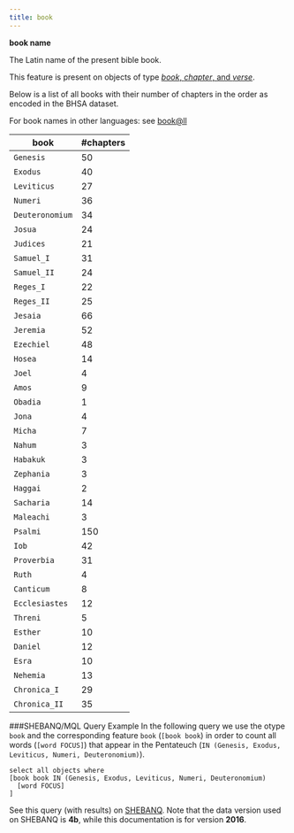 ```yaml
---
title: book
---
```


**book name**

The Latin name of the present bible book.

This feature is present on objects of type [*book*, *chapter*, and *verse*](otype.md).

Below is a list of all books with their number of chapters in the order as encoded in the BHSA dataset.

For book names in other languages: see [book@ll](book@ll.md)

book | #chapters
---|---
`Genesis`      | 50
`Exodus`       | 40
`Leviticus`    | 27
`Numeri`       | 36
`Deuteronomium`| 34
`Josua`        | 24
`Judices`      | 21
`Samuel_I`     | 31
`Samuel_II`    | 24
`Reges_I`      | 22
`Reges_II`     | 25
`Jesaia`       | 66
`Jeremia`      | 52
`Ezechiel`     | 48
`Hosea`        | 14
`Joel`         |  4
`Amos`         |  9
`Obadia`       |  1
`Jona`         |  4
`Micha`        |  7
`Nahum`        |  3
`Habakuk`      |  3
`Zephania`     |  3
`Haggai`       |  2
`Sacharia`     | 14
`Maleachi`     |  3
`Psalmi`       |150
`Iob`          | 42
`Proverbia`    | 31
`Ruth`         |  4
`Canticum`     |  8
`Ecclesiastes` | 12
`Threni`       |  5
`Esther`       | 10
`Daniel`       | 12
`Esra`         | 10
`Nehemia`      | 13
`Chronica_I`   | 29
`Chronica_II`  | 35  
  
  
  
###SHEBANQ/MQL Query Example
In the following query we use the otype `book` and the corresponding feature `book` (`[book book`) in order to count all words (`[word FOCUS]`) that appear in the Pentateuch (`IN (Genesis, Exodus, Leviticus, Numeri, Deuteronomium)`).

```
select all objects where  
[book book IN (Genesis, Exodus, Leviticus, Numeri, Deuteronomium)  
  [word FOCUS]  
]
```

See this query (with results) on [SHEBANQ]({{shebanq}}/hebrew/query?version=4b&id=1502).
Note that the data version used on SHEBANQ is **4b**, while this documentation is for version **2016**.

